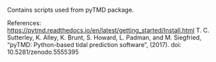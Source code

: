 Contains scripts used from pyTMD package. 

References: 
https://pytmd.readthedocs.io/en/latest/getting_started/Install.html 
T. C. Sutterley, K. Alley, K. Brunt, S. Howard, L. Padman, and M. Siegfried, “pyTMD: Python-based tidal prediction software”, (2017). doi: 10.5281/zenodo.5555395
